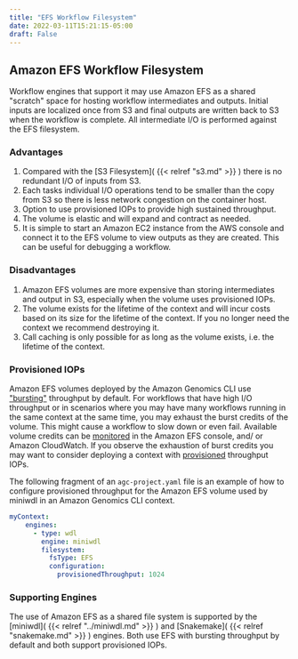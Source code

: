 ```yaml
---
title: "EFS Workflow Filesystem"
date: 2022-03-11T15:21:15-05:00
draft: False
---
```


## Amazon EFS Workflow Filesystem

Workflow engines that support it may use Amazon EFS as a shared "scratch" space for hosting workflow intermediates and 
outputs. Initial inputs are localized once from S3 and final outputs are written back to S3 when the workflow is complete.
All intermediate I/O is performed against the EFS filesystem.

### Advantages

1. Compared with the [S3 Filesystem]( {{< relref "s3.md" >}} ) there is no redundant I/O of inputs from S3.
2. Each tasks individual I/O operations tend to be smaller than the copy from S3 so there is less network congestion on the container host.
3. Option to use provisioned IOPs to provide high sustained throughput.
4. The volume is elastic and will expand and contract as needed.
5. It is simple to start an Amazon EC2 instance from the AWS console and connect it to the EFS volume to view outputs as they are created. This can be useful for debugging a workflow.

### Disadvantages

1. Amazon EFS volumes are more expensive than storing intermediates and output in S3, especially when the volume uses provisioned IOPs.
2. The volume exists for the lifetime of the context and will incur costs based on its size for the lifetime of the context. If you no longer need the context we recommend destroying it.
3. Call caching is only possible for as long as the volume exists, i.e. the lifetime of the context.

### Provisioned IOPs

Amazon EFS volumes deployed by the Amazon Genomics CLI use ["bursting"](https://docs.aws.amazon.com/efs/latest/ug/performance.html#bursting) 
throughput by default. For workflows that have high I/O throughput or in scenarios where you may have many workflows 
running in the same context at the same time, you may exhaust the burst credits of the volume. 
This might cause a workflow to slow down or even fail. Available volume credits can be [monitored](https://docs.aws.amazon.com/efs/latest/ug/monitoring_overview.html)
in the Amazon EFS console, and/ or Amazon CloudWatch. If you observe the exhaustion of burst credits you may want to consider
deploying a context with [provisioned](https://docs.aws.amazon.com/efs/latest/ug/performance.html#provisioned-throughput) throughput IOPs.

The following fragment of an `agc-project.yaml` file is an example of how to configure provisioned throughput for the
Amazon EFS volume used by miniwdl in an Amazon Genomics CLI context.

```yaml
myContext:
    engines:
      - type: wdl
        engine: miniwdl
        filesystem:
          fsType: EFS
          configuration:
            provisionedThroughput: 1024
```

### Supporting Engines

The use of Amazon EFS as a shared file system is supported by the [miniwdl]( {{< relref "../miniwdl.md" >}} ) and 
[Snakemake]( {{< relref "snakemake.md" >}} ) engines. Both use EFS with bursting throughput by default and both 
support provisioned IOPs.